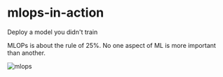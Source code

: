 # mlops-in-action
Deploy a model you didn't train


MLOPs is about the rule of 25%.  No one aspect of ML is more important than another.

![mlops](https://user-images.githubusercontent.com/58792/119702255-407d0500-be23-11eb-90f7-cb591c518e3b.png)
